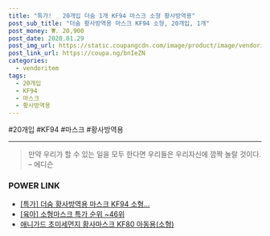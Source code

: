 ```yaml
--- 
title: "특가!   20개입 더숨 1개 KF94 마스크 소형 황사방역용" 
post_sub_title: "더숨 황사방역용 마스크 KF94 소형, 20개입, 1개" 
post_money: ₩. 20,900 
post_date: 2020.01.29 
post_img_url: https://static.coupangcdn.com/image/product/image/vendoritem/2018/11/14/3253202511/f270dd9b-a740-4c3d-9385-65c5a3f5e3bb.jpg 
post_link_url: https://coupa.ng/bnIeZN 
categories: 
  - vendoritem 
tags: 
  - 20개입 
  - KF94 
  - 마스크 
  - 황사방역용 
--- 
```

  #20개입 #KF94 #마스크 #황사방역용 
<hr> 

> 만약 우리가 할 수 있는 일을 모두 한다면 우리들은 우리자신에 깜짝 놀랄 것이다. – 에디슨 


### POWER LINK

* <a href="https://blog.naver.com/an0733/221790492022" target="_blank">[특가] 더숨 황사방역용 마스크 KF94 소형...</a>
* <a href="https://blog.naver.com/sakai111/221788712879" target="_blank"> [육아] 소형마스크 특가 순위 ~46위</a>
* <a href="https://blog.naver.com/santokki14/221787696495" target="_blank">애니가드 초미세먼지 황사마스크 KF80 아동용(소형)</a>
